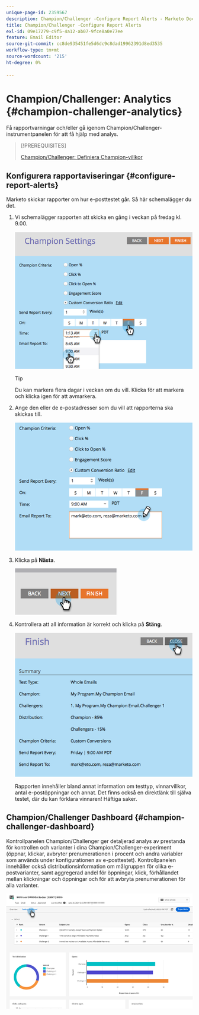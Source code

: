 ```yaml
---
unique-page-id: 2359567
description: Champion/Challenger -Configure Report Alerts - Marketo Docs - produktdokumentation
title: Champion/Challenger -Configure Report Alerts
exl-id: 09e17279-c9f5-4a12-ab07-9fce8a0e77ee
feature: Email Editor
source-git-commit: cc8de935451fe5d6dc9c8dad19962391d8ed3535
workflow-type: tm+mt
source-wordcount: '215'
ht-degree: 0%

---
```


# Champion/Challenger: Analytics {#champion-challenger-analytics}

Få rapportvarningar och/eller gå igenom Champion/Challenger-instrumentpanelen för att få hjälp med analys.

>[!PREREQUISITES]
>
>[Champion/Challenger: Definiera Champion-villkor](/help/marketo/product-docs/email-marketing/general/functions-in-the-editor/email-tests-champion-challenger/champion-challenger-define-champion-criteria.md)

## Konfigurera rapportaviseringar {#configure-report-alerts}

Marketo skickar rapporter om hur e-posttestet går. Så här schemalägger du det.

1. Vi schemalägger rapporten att skicka en gång i veckan på fredag kl. 9.00.

   ![](assets/champion-challenger-analytics-1.png)

   >[!TIP]
   >
   >Du kan markera flera dagar i veckan om du vill. Klicka för att markera och klicka igen för att avmarkera.

1. Ange den eller de e-postadresser som du vill att rapporterna ska skickas till.

   ![](assets/champion-challenger-analytics-2.png)

1. Klicka på **Nästa**.

   ![](assets/champion-challenger-analytics-3.png)

1. Kontrollera att all information är korrekt och klicka på **Stäng**.

   ![](assets/champion-challenger-analytics-4.png)

   Rapporten innehåller bland annat information om testtyp, vinnarvillkor, antal e-postöppningar och annat. Det finns också en direktlänk till själva testet, där du kan förklara vinnaren! Häftiga saker.

## Champion/Challenger Dashboard {#champion-challenger-dashboard}

Kontrollpanelen Champion/Challenger ger detaljerad analys av prestanda för kontrollen och varianter i dina Champion/Challenger-experiment (öppnar, klickar, avbryter prenumerationen i procent och andra variabler som används under konfigurationen av e-posttestet). Kontrollpanelen innehåller också distributionsinformation om målgruppen för olika e-postvarianter, samt aggregerad andel för öppningar, klick, förhållandet mellan klickningar och öppningar och för att avbryta prenumerationen för alla varianter.

![](assets/champion-challenger-analytics-5.png)
